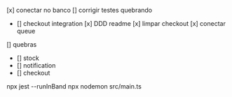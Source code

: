 [x] conectar no banco
[] corrigir testes quebrando
  - [] checkout integration
[x] DDD readme
[x] limpar checkout
[x] conectar queue

[] quebras
- [] stock
- [] notification
- [] checkout

npx jest --runInBand
npx nodemon src/main.ts